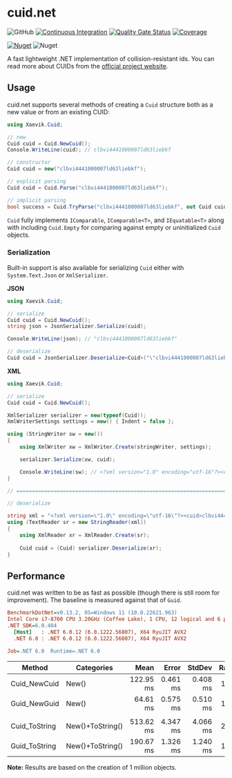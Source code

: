 # cuid.net

![GitHub](https://img.shields.io/github/license/xaevik/cuid.net?logo=github&style=flat) [![Continuous Integration](https://github.com/xaevik/cuid.net/actions/workflows/ci.yaml/badge.svg)](https://github.com/xaevik/cuid.net/actions/workflows/ci.yaml) [![Quality Gate Status](https://sonarcloud.io/api/project_badges/measure?project=cuid.net&metric=alert_status)](https://sonarcloud.io/summary/overall?id=cuid.net) [![Coverage](https://sonarcloud.io/api/project_badges/measure?project=cuid.net&metric=coverage)](https://sonarcloud.io/summary/overall?id=cuid.net) 

[![Nuget](https://img.shields.io/nuget/v/cuid.net)](https://www.nuget.org/packages/cuid.net/) ![Nuget](https://img.shields.io/nuget/dt/cuid.net)

A fast lightweight .NET implementation of collision-resistant ids. You can read more about CUIDs from the [official project website](https://usecuid.org/).

## Usage

cuid.net supports several methods of creating a `Cuid` structure both as a new value or from an existing CUID: 

```csharp
using Xaevik.Cuid;

// new
Cuid cuid = Cuid.NewCuid();
Console.WriteLine(cuid); // clbvi4441000007ld63liebkf

// constructor
Cuid cuid = new("clbvi4441000007ld63liebkf");

// explicit parsing
Cuid cuid = Cuid.Parse("clbvi4441000007ld63liebkf");

// implicit parsing
bool success = Cuid.TryParse("clbvi4441000007ld63liebkf", out Cuid cuid);
```

`Cuid` fully implements `IComparable`, `IComparable<T>`, and `IEquatable<T>` along with including `Cuid.Empty` for comparing against empty or uninitialized `Cuid` objects.

### Serialization

Built-in support is also available for serializing `Cuid` either with `System.Text.Json` or `XmlSerializer`.  

**JSON**
```csharp
using Xaevik.Cuid;

// serialize
Cuid cuid = Cuid.NewCuid();
string json = JsonSerializer.Serialize(cuid);

Console.WriteLine(json); // "clbvi4441000007ld63liebkf"

// deserialize
Cuid cuid = JsonSerializer.Deserialize<Cuid>("\"clbvi4441000007ld63liebkf\"");
```

**XML**
```csharp
using Xaevik.Cuid;

// serialize
Cuid cuid = Cuid.NewCuid();

XmlSerializer serializer = new(typeof(Cuid));
XmlWriterSettings settings = new() { Indent = false };

using (StringWriter sw = new())
{
    using XmlWriter xw = XmlWriter.Create(stringWriter, settings);

    serializer.Serialize(xw, cuid);

    Console.WriteLine(sw); // <?xml version="1.0" encoding="utf-16"?><cuid>clbvi4441000007ld63liebkf</cuid>
}

// ====================================================================================================

// deserialize

string xml = "<?xml version=\"1.0\" encoding=\"utf-16\"?><cuid>clbvi4441000007ld63liebkf</cuid>";
using (TextReader sr = new StringReader(xml))
{
    using XmlReader xr = XmlReader.Create(sr);
    
    Cuid cuid = (Cuid) serializer.Deserialize(xr);
}
```
## Performance

cuid.net was written to be as fast as possible (though there is still room for improvement). The baseline is measured against that of `Guid`.

``` ini
BenchmarkDotNet=v0.13.2, OS=Windows 11 (10.0.22621.963)
Intel Core i7-8700 CPU 3.20GHz (Coffee Lake), 1 CPU, 12 logical and 6 physical cores
.NET SDK=6.0.404
  [Host]   : .NET 6.0.12 (6.0.1222.56807), X64 RyuJIT AVX2
  .NET 6.0 : .NET 6.0.12 (6.0.1222.56807), X64 RyuJIT AVX2

Job=.NET 6.0  Runtime=.NET 6.0  
```
| Method        | Categories       |      Mean |    Error |   StdDev | Ratio | RatioSD |
|---------------|------------------|----------:|---------:|---------:|------:|--------:|
| Cuid_NewCuid  | New()            | 122.95 ms | 0.461 ms | 0.408 ms |  1.90 |    0.02 |
| Guid_NewGuid  | New()            |  64.61 ms | 0.575 ms | 0.510 ms |  1.00 |    0.00 |
|               |                  |           |          |          |       |         |
| Cuid_ToString | New()+ToString() | 513.62 ms | 4.347 ms | 4.066 ms |  2.69 |    0.03 |
| Guid_ToString | New()+ToString() | 190.67 ms | 1.326 ms | 1.240 ms |  1.00 |    0.00 |

**Note:** Results are based on the creation of 1 million objects.

